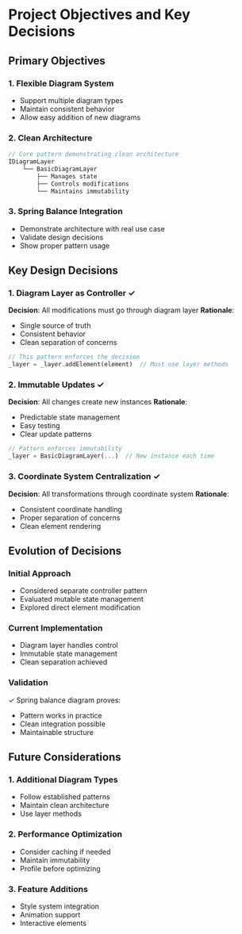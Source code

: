 # Project Objectives and Key Decisions

## Primary Objectives

### 1. Flexible Diagram System
- Support multiple diagram types
- Maintain consistent behavior
- Allow easy addition of new diagrams

### 2. Clean Architecture
```dart
// Core pattern demonstrating clean architecture
IDiagramLayer
    └── BasicDiagramLayer
        ├── Manages state
        ├── Controls modifications
        └── Maintains immutability
```

### 3. Spring Balance Integration
- Demonstrate architecture with real use case
- Validate design decisions
- Show proper pattern usage

## Key Design Decisions

### 1. Diagram Layer as Controller ✓
**Decision**: All modifications must go through diagram layer
**Rationale**:
- Single source of truth
- Consistent behavior
- Clean separation of concerns
```dart
// This pattern enforces the decision
_layer = _layer.addElement(element)  // Must use layer methods
```

### 2. Immutable Updates ✓
**Decision**: All changes create new instances
**Rationale**:
- Predictable state management
- Easy testing
- Clear update patterns
```dart
// Pattern enforces immutability
_layer = BasicDiagramLayer(...)  // New instance each time
```

### 3. Coordinate System Centralization ✓
**Decision**: All transformations through coordinate system
**Rationale**:
- Consistent coordinate handling
- Proper separation of concerns
- Clean element rendering

## Evolution of Decisions

### Initial Approach
- Considered separate controller pattern
- Evaluated mutable state management
- Explored direct element modification

### Current Implementation
- Diagram layer handles control
- Immutable state management
- Clean separation achieved

### Validation
✓ Spring balance diagram proves:
- Pattern works in practice
- Clean integration possible
- Maintainable structure

## Future Considerations

### 1. Additional Diagram Types
- Follow established patterns
- Maintain clean architecture
- Use layer methods

### 2. Performance Optimization
- Consider caching if needed
- Maintain immutability
- Profile before optimizing

### 3. Feature Additions
- Style system integration
- Animation support
- Interactive elements
